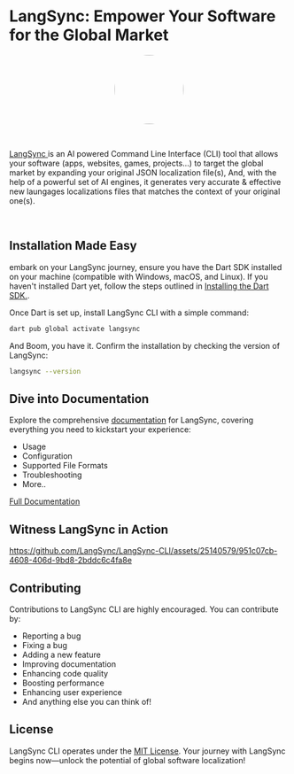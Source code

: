 
# LangSync: Empower Your Software for the Global Market

<p align="center">
<img src="https://docs.langsync.app/img/brand/colored_bg.png" style="border-radius:100%;width:125px;height:125px;"/>
</p>

</br>

<a href="https://langsync.app" target="_blank">

  LangSync
</a> is an AI powered Command Line Interface (CLI) tool that allows your software
(apps, websites, games, projects...) to target the global market by expanding your
original JSON localization file(s), And, with the help of a powerful set of AI engines,
it generates very accurate & effective new laungages localizations files that matches
the context of your original one(s).

</br>

## Installation Made Easy


 embark on your LangSync journey, ensure you have the Dart SDK installed on your machine (compatible with Windows, macOS, and Linux). If you haven't installed Dart yet, follow the steps outlined in [Installing the Dart SDK.](https://dart.dev/get-dart#install).

Once Dart is set up, install LangSync CLI with a simple command:

```bash
dart pub global activate langsync
```

And Boom, you have it. Confirm the installation by checking the version of LangSync:

```bash
langsync --version
```

## Dive into Documentation

Explore the comprehensive [documentation](https://docs.langsync.app/) for LangSync, covering everything you need to kickstart your experience:

- Usage
- Configuration
- Supported File Formats
- Troubleshooting
- More..
  
[Full Documentation](https://docs.langsync.app)


## Witness LangSync in Action

<p align="center">
  
https://github.com/LangSync/LangSync-CLI/assets/25140579/951c07cb-4608-406d-9bd8-2bddc6c4fa8e

</p>


## Contributing

Contributions to LangSync CLI are highly encouraged. You can contribute by:

- Reporting a bug
- Fixing a bug
- Adding a new feature
- Improving documentation
- Enhancing code quality
- Boosting performance
- Enhancing user experience
- And anything else you can think of!

## License
LangSync CLI operates under the [MIT License](https://github.com/LangSync/cli/blob/main/LICENSE). Your journey with LangSync begins now—unlock the potential of global software localization!

